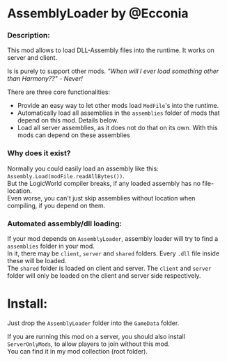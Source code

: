 # AssemblyLoader by @Ecconia

### Description:

This mod allows to load DLL-Assembly files into the runtime. It works on server and client.

Is is purely to support other mods. *"When will I ever load something other than Harmony??" - Never!*

There are three core functionalities:

- Provide an easy way to let other mods load `ModFile`'s into the runtime.
- Automatically load all assemblies in the `assemblies` folder of mods that depend on this mod. Details below.
- Load all server assemblies, as it does not do that on its own. With this mods can depend on these assemblies

### Why does it exist?

Normally you could easily load an assembly like this: `Assembly.Load(modFile.readAllBytes())`.\
But the LogicWorld compiler breaks, if any loaded assembly has no file-location.\
Even worse, you can't just skip assemblies without location when compiling, if you depend on them.

### Automated assembly/dll loading:

If your mod depends on `AssemblyLoader`, assembly loader will try to find a `assemblies` folder in your mod.\
In it, there may be `client`, `server` and `shared` folders. Every `.dll` file inside these will be loaded.\
The `shared` folder is loaded on client and server. The `client` and `server` folder will only be loaded on the client and server side respectively.

# Install:

Just drop the `AssemblyLoader` folder into the `GameData` folder.

If you are running this mod on a server, you should also install `ServerOnlyMods`, to allow players to join without this mod.\
You can find it in my mod collection (root folder).
